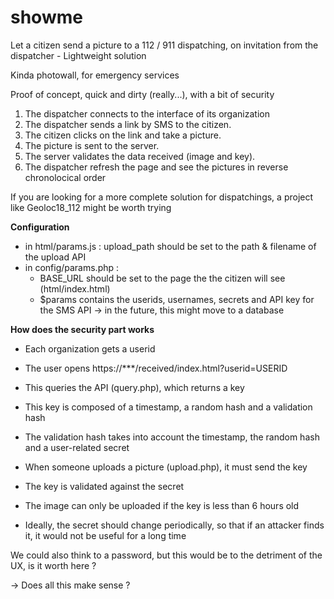 # showme
Let a citizen send a picture to a 112 / 911 dispatching, on invitation from the dispatcher - Lightweight solution

Kinda photowall, for emergency services

Proof of concept, quick and dirty (really...), with a bit of security

1. The dispatcher connects to the interface of its organization
2. The dispatcher sends a link by SMS to the citizen.
3. The citizen clicks on the link and take a picture.
4. The picture is sent to the server.
5. The server validates the data received (image and key).
6. The dispatcher refresh the page and see the pictures in reverse chronolocical order

If you are looking for a more complete solution for dispatchings, a project like Geoloc18_112 might be worth trying


**Configuration**
- in html/params.js : upload_path should be set to the path & filename of the upload API
- in config/params.php : 
  - BASE_URL should be set to the page the the citizen will see (html/index.html)
  - $params contains the userids, usernames, secrets and API key for the SMS API -> in the future, this might move to a database

**How does the security part works**

- Each organization gets a userid
- The user opens https://***/received/index.html?userid=USERID
- This queries the API (query.php), which returns a key
- This key is composed of a timestamp, a random hash and a validation hash
- The validation hash takes into account the timestamp, the random hash and a user-related secret

- When someone uploads a picture (upload.php), it must send the key
- The key is validated against the secret
- The image can only be uploaded if the key is less than 6 hours old

- Ideally, the secret should change periodically, so that if an attacker finds it, it would not be useful for a long time

We could also think to a password, but this would be to the detriment of the UX, is it worth here ?

-> Does all this make sense ?
